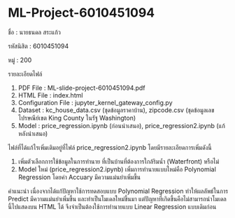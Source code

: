# ML-Project-6010451094
ชื่อ : นายธนดล  สระแก้ว

รหัสนิสิต : 6010451094

หมู่ : 200

รายละเอียดไฟล์
1. PDF File : ML-slide-project-6010451094.pdf
2. HTML File : index.html
3. Configuration File : jupyter_kernel_gateway_config.py
4. Dataset : kc_house_data.csv (ชุดข้อมูลราคาบ้าน), zipcode.csv (ชุดข้อมูลเลขไปรษณีย์เขต King County ในรัฐ Washington)
5. Model : price_regression.ipynb (ก่อนนำเสนอ), price_regression2.ipynb (แก้หลังนำเสนอ)

ไฟล์ที่ได้แก้ไรเพิ่มเติมอยู่ที่ไฟล์ price_regression2.ipynb โดยมีรายละเอียดการเพิ่มดังนี้
  1. เพิ่มตัวเลือกการใช้ข้อมูลในการทำนาย ที่เป็นบ้านที่ต้องการใกล้ริมน้ำ (Waterfront) หรือไม่
  2. Model ใหม่ (price_regression2.ipynb) เพิ่มการทำนายแบบใหม่คือ Polynomial Regression โดยค่า Accuary มีความแม่นยำเพิ่มขึ้น

คำแนะนำ
  เนื่องจากได้แก้ปัญหาใช้การทดสอบแบบ Polynomial Regression ทำให้ผลลัพธ์ในการ Predict มีความแม่นยำเพิ่มขึ้น และทำเป็นโมเดลใหม่ขึ้นมา แต่ปัญหาที่เกิดขึ้นคือไม่สามารถนำโมเดลนี้ไปแสดงบน HTML ได้ จึงจำเป็นต้องใช้การทำนายแบบ Linear Regression แบบเดิมก่อน
